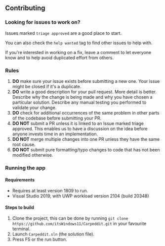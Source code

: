 ## Contributing

### Looking for issues to work on?

Issues marked `triage approved` are a good place to start.

You can also check the `help wanted` tag to find other issues to help with.

If you're interested in working on a fix, leave a comment to let everyone know and to help avoid duplicated effort from others.

### Rules

1. **DO** make sure your issue exists before submitting a new one. Your issue might be closed if it's a duplicate.
2. **DO** write a good description for your pull request. More detail is better. Describe why the change is being made and why you have chosen a particular solution. Describe any manual testing you performed to validate your change.
3. **DO** check for additional occurrences of the same problem in other parts of the codebase before submitting your PR.
4. **DO NOT** submit a PR unless it is linked to an Issue marked triage approved. This enables us to have a discussion on the idea before anyone invests time in an implementation.
5. **DO NOT** merge multiple changes into one PR unless they have the same root cause.
6. **DO NOT** submit pure formatting/typo changes to code that has not been modified otherwise.

### Running the app

#### Requirements
- Requires at least version 1809 to run.
- Visual Studio 2019, with UWP workload version 2104 (build 20348)

#### Steps to build

1. Clone the project, this can be done by running `git clone https://github.com/itsWindows11/Carpeddit.git` in your favourite terminal.
2. Launch `Carpeddit.sln` (the solution file).
3. Press F5 or the run button.
